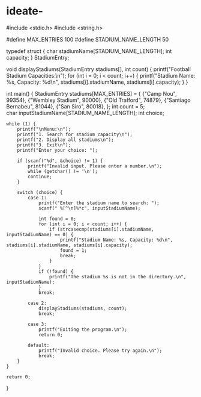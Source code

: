 # ideate-
#include <stdio.h>
#include <string.h>

#define MAX_ENTRIES 100
#define STADIUM_NAME_LENGTH 50

typedef struct {
    char stadiumName[STADIUM_NAME_LENGTH];
    int capacity;
} StadiumEntry;

void displayStadiums(StadiumEntry stadiums[], int count) {
    printf("Football Stadium Capacities:\n");
    for (int i = 0; i < count; i++) {
        printf("Stadium Name: %s, Capacity: %d\n", stadiums[i].stadiumName, stadiums[i].capacity);
    }
}

int main() {
    StadiumEntry stadiums[MAX_ENTRIES] = {
        {"Camp Nou", 99354},
        {"Wembley Stadium", 90000},
        {"Old Trafford", 74879},
        {"Santiago Bernabeu", 81044},
        {"San Siro", 80018},
    };
    int count = 5;  
    char inputStadiumName[STADIUM_NAME_LENGTH];
    int choice;

    while (1) {
        printf("\nMenu:\n");
        printf("1. Search for stadium capacity\n");
        printf("2. Display all stadiums\n");
        printf("3. Exit\n");
        printf("Enter your choice: ");
        
        if (scanf("%d", &choice) != 1) {  
            printf("Invalid input. Please enter a number.\n");
            while (getchar() != '\n');  
            continue;
        }

        switch (choice) {
            case 1:
                printf("Enter the stadium name to search: ");
                scanf(" %[^\n]%*c", inputStadiumName); 

                int found = 0;
                for (int i = 0; i < count; i++) {
                    if (strcasecmp(stadiums[i].stadiumName, inputStadiumName) == 0) { 
                        printf("Stadium Name: %s, Capacity: %d\n", stadiums[i].stadiumName, stadiums[i].capacity);
                        found = 1;
                        break;
                    }
                }
                if (!found) {
                    printf("The stadium %s is not in the directory.\n", inputStadiumName);
                }
                break;

            case 2:
                displayStadiums(stadiums, count);
                break;

            case 3:
                printf("Exiting the program.\n");
                return 0;

            default:
                printf("Invalid choice. Please try again.\n");
                break;
        }
    }

    return 0;
}
